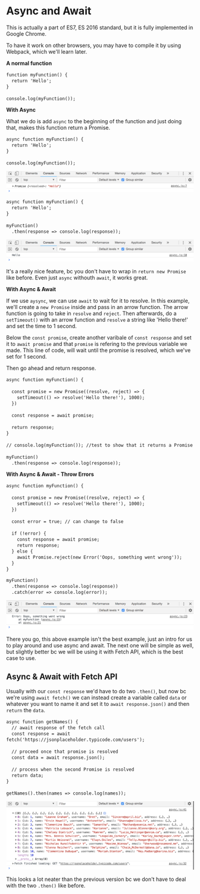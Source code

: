 # Async and Await

This is actually a part of ES7, ES 2016 standard, but it is fully implemented in Google Chrome.

To have it work on other browsers, you may have to compile it by using Webpack, which we'll learn later.

**A normal function**

```
function myFunction() {
  return 'Hello';
}

console.log(myFunction());
```

**With Async**

What we do is add ```async``` to the beginning of the function and just doing that, makes this function return a Promise.

```
async function myFunction() {
  return 'Hello';
}

console.log(myFunction());
```

<kbd>![alt text](img/returnpromise.png "screenshot")</kbd>

```
async function myFunction() {
  return 'Hello';
}

myFunction()
  .then(response => console.log(response));
```

<kbd>![alt text](img/return.png "screenshot")</kbd>

It's a really nice feature, bc you don't have to wrap in ```return new Promise``` like before. Even just ```async``` withouth ```await```, it works great.

**With Async & Await**

If we use ```aysync```, we can use ```await``` to wait for it to resolve. In this example, we'll create a ```new Promise``` inside and pass in an arrow function. The arrow function is going to take in ```resolve``` and ```reject```. Then afterwards, do a ```setTimeout()``` with an arrow function and ```resolve``` a string like 'Hello there!' and set the time to 1 second.

Below the ```const promise```, create another varibale of ```const response``` and set it to ```await promise``` and that ```promise``` is refering to the previous variable we made. This line of code, will wait until the promise is resolved, which we've set for 1 second.

Then go ahead and return response.

```
async function myFunction() {

  const promise = new Promise((resolve, reject) => {
    setTimeout(() => resolve('Hello there!'), 1000);
  })

  const response = await promise;

  return response;
}

// console.log(myFunction()); //test to show that it returns a Promise

myFunction()
  .then(response => console.log(response));
```

**With Async & Await - Throw Errors**

```
async function myFunction() {

  const promise = new Promise((resolve, reject) => {
    setTimeout(() => resolve('Hello there!'), 1000);
  })

  const error = true; // can change to false

  if (!error) {
    const response = await promise;
    return response;
  } else {
    await Promise.reject(new Error('Oops, something went wrong'));
  }
}
```

```
myFunction()
  .then(response => console.log(response))
  .catch(error => console.log(error));
```

<kbd>![alt text](img/error.png "screenshot")</kbd>

There you go, this above example isn't the best example, just an intro for us to play around and use async and await. The next one will be simple as well, but slightly better bc we will be using it with Fetch API, which is the best case to use.

## Async & Await with Fetch API

Usually with our ```const response``` we'd have to do two ```.then()```, but now bc we're using ```await fetch()``` we can instead create a variable called ```data``` or whatever you want to name it and set it to ```await response.json()``` and then ```return``` the ```data```.

```
async function getNames() {
  // await response of the fetch call
  const response = await fetch('https://jsonplaceholder.typicode.com/users');

  // proceed once that promise is resolved
  const data = await response.json();
  
  // process when the second Promise is resolved
  return data;
}

getNames().then(names => console.log(names));
```

<kbd>![alt text](img/fetch.png "screenshot")</kbd>

This looks a lot neater than the previous version bc we don't have to deal with the two ```.then()``` like before.